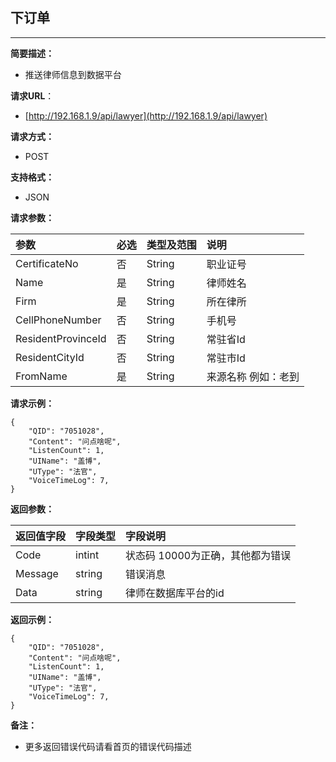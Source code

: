 ## 下订单

---

**简要描述：**

* 推送律师信息到数据平台

**请求URL**：

* [http://192.168.1.9/api/lawyer](http://192.168.1.9/api/lawyer)

**请求方式：**

* POST

**支持格式：**

* JSON

**请求参数：**

| **参数** | **必选** | **类型及范围** | **说明** |
| :--- | :--- | :--- | :--- |
| CertificateNo | 否 | String | 职业证号 |
| Name | 是 | String | 律师姓名 |
| Firm | 是 | String | 所在律所 |
| CellPhoneNumber | 否 | String | 手机号 |
| ResidentProvinceId | 否 | String | 常驻省Id |
| ResidentCityId | 否 | String | 常驻市Id |
| FromName | 是 | String | 来源名称 例如：老到 |

**请求示例：**

```
{
    "QID": "7051028",
    "Content": "问点啥呢",
    "ListenCount": 1,
    "UIName": "盖博",
    "UType": "法官",
    "VoiceTimeLog": 7,
}
```

**返回参数：**

| **返回值字段** | **字段类型** | **字段说明** |
| :--- | :--- | :--- |
| Code | intint | 状态码 10000为正确，其他都为错误 |
| Message | string | 错误消息 |
| Data | string | 律师在数据库平台的id |

**返回示例：**

```
{
    "QID": "7051028",
    "Content": "问点啥呢",
    "ListenCount": 1,
    "UIName": "盖博",
    "UType": "法官",
    "VoiceTimeLog": 7,
}
```

**备注：**

* 更多返回错误代码请看首页的错误代码描述




